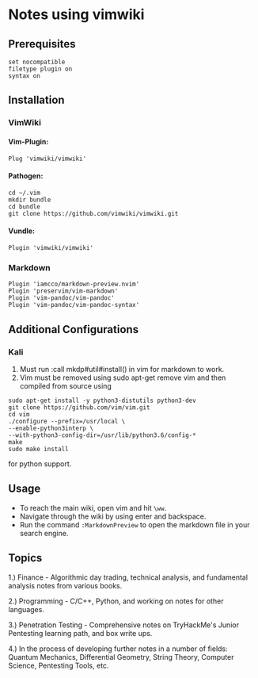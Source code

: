 # Notes using vimwiki

## Prerequisites

``` 
set nocompatible
filetype plugin on
syntax on
```
## Installation

### VimWiki

#### Vim-Plugin:

```
Plug 'vimwiki/vimwiki'
```

#### Pathogen:

```
cd ~/.vim
mkdir bundle
cd bundle
git clone https://github.com/vimwiki/vimwiki.git
```

#### Vundle:

```
Plugin 'vimwiki/vimwiki'
```

### Markdown

```
Plugin 'iamcco/markdown-preview.nvim'
Plugin 'preservim/vim-markdown'
Plugin 'vim-pandoc/vim-pandoc'
Plugin 'vim-pandoc/vim-pandoc-syntax'
```

## Additional Configurations

### Kali

1. Must run :call mkdp#util#install() in vim for markdown to work.
2. Vim must be removed using sudo apt-get remove vim and then compiled from source using

```
sudo apt-get install -y python3-distutils python3-dev
git clone https://github.com/vim/vim.git
cd vim
./configure --prefix=/usr/local \	     
--enable-python3interp \
--with-python3-config-dir=/usr/lib/python3.6/config-*
make
sudo make install
```

for python support.

## Usage

* To reach the main wiki, open vim and hit `\ww`.
* Navigate through the wiki by using enter and backspace.
* Run the command `:MarkdownPreview` to open the markdown file in your search engine.

## Topics

1.) Finance - Algorithmic day trading, technical analysis, and fundamental analysis notes from various books.

2.) Programming - C/C++, Python, and working on notes for other languages.

3.) Penetration Testing - Comprehensive notes on TryHackMe's Junior Pentesting learning path, and box write ups.

4.) In the process of developing further notes in a number of fields: Quantum Mechanics, Differential Geometry, String Theory, Computer Science, Pentesting Tools, etc.
